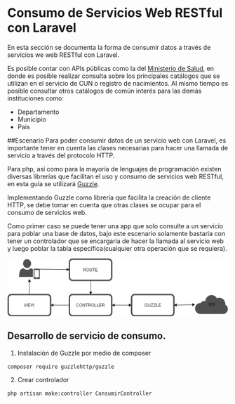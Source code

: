 # Consumo de Servicios Web RESTful con Laravel
En esta sección se documenta la forma de consumir datos a través de servicios we web RESTful con Laravel.

Es posible contar con APIs públicas como la del [Ministerio de Salud](#https://api.salud.gob.sv/), en donde es posible realizar consulta sobre los principales catálogos que se utilizan en el servicio de CUN o registro de nacimientos. Al mismo tiempo es posible consultar otros catálogos de común interés para las demás instituciones como:
* Departamento
* Municipio
* Pais

##Escenario 
Para poder consumir datos de un servicio web con Laravel, es importante tener en cuenta las clases necesarias para hacer una llamada de servicio a través del protocolo HTTP.

Para php, así como para la mayoría de lenguajes de programación existen diversas librerías que facilitan el uso y consumo de servicios web RESTful, en esta guía se utilizará [Guzzle](#https://github.com/guzzle/guzzle).

Implementando Guzzle como librería que facilita la creación de cliente HTTP, se debe tomar en cuenta que otras clases se ocupar para el consumo de servicios web. 

Como primer caso se puede tener una app que solo consulte a un servicio para poblar una base de datos, bajo este escenario solamente bastaria con tener un controlador que se encargaria de hacer la llamada al servicio web y luego poblar la tabla especifica(cualquier otra operación que se requiera).

![Alt text](../docs/img/1.png?raw=true "Servicio de consulta")





## Desarrollo de servicio de consumo.
1. Instalación de Guzzle por medio de composer
```
composer require guzzlehttp/guzzle
```

2. Crear controlador
```
php artisan make:controller ConsumirController
```

 


